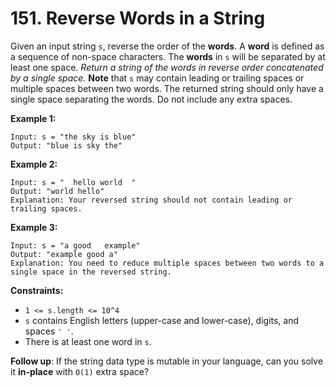 # 151. Reverse Words in a String
Given an input string `s`, reverse the order of the **words**. A **word** is defined as a sequence of non-space characters. The **words** in `s` will be separated by at least one space. *Return a string of the words in reverse order concatenated by a single space.* **Note** that `s` may contain leading or trailing spaces or multiple spaces between two words. The returned string should only have a single space separating the words. Do not include any extra spaces.

**Example 1:**
```
Input: s = "the sky is blue"
Output: "blue is sky the"
```

**Example 2:**
```
Input: s = "  hello world  "
Output: "world hello"
Explanation: Your reversed string should not contain leading or trailing spaces.
```

**Example 3:**
```
Input: s = "a good   example"
Output: "example good a"
Explanation: You need to reduce multiple spaces between two words to a single space in the reversed string.
```

**Constraints:**
- `1 <= s.length <= 10^4`
- `s` contains English letters (upper-case and lower-case), digits, and spaces `' '`.
- There is at least one word in `s`.

**Follow up**: If the string data type is mutable in your language, can you solve it **in-place** with `O(1)` extra space?